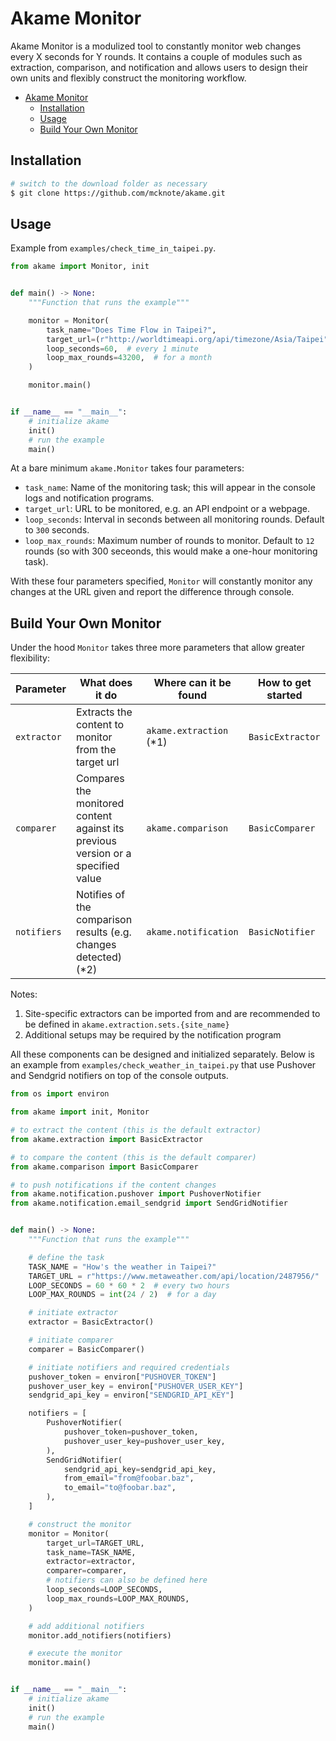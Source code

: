 # Akame Monitor

Akame Monitor is a modulized tool to constantly monitor web changes every X seconds for Y rounds. It contains a couple of modules such as extraction, comparison, and notification and allows users to design their own units and flexibly construct the monitoring workflow.

- [Akame Monitor](#akame-monitor)
  - [Installation](#installation)
  - [Usage](#usage)
  - [Build Your Own Monitor](#build-your-own-monitor)

## Installation

```bash
# switch to the download folder as necessary
$ git clone https://github.com/mcknote/akame.git
```

## Usage

Example from `examples/check_time_in_taipei.py`.

```python
from akame import Monitor, init


def main() -> None:
    """Function that runs the example"""

    monitor = Monitor(
        task_name="Does Time Flow in Taipei?",
        target_url=(r"http://worldtimeapi.org/api/timezone/Asia/Taipei"),
        loop_seconds=60,  # every 1 minute
        loop_max_rounds=43200,  # for a month
    )

    monitor.main()


if __name__ == "__main__":
    # initialize akame
    init()
    # run the example
    main()

```

At a bare minimum `akame.Monitor` takes four parameters:

- `task_name`: Name of the monitoring task; this will appear in the console logs and notification programs.
- `target_url`: URL to be monitored, e.g. an API endpoint or a webpage.
- `loop_seconds`: Interval in seconds between all monitoring rounds. Default to `300` seconds.
- `loop_max_rounds`: Maximum number of rounds to monitor. Default to `12` rounds (so with 300 seceonds, this would make a one-hour monitoring task).

With these four parameters specified, `Monitor` will constantly monitor any changes at the URL given and report the difference through console.

## Build Your Own Monitor

Under the hood `Monitor` takes three more parameters that allow greater flexibility:

| Parameter | What does it do | Where can it be found | How to get started |
| --- | --- | --- | --- |
| `extractor` | Extracts the content to monitor from the target url | `akame.extraction` (*1) | `BasicExtractor`
| `comparer` | Compares the monitored content against its previous version or a specified value | `akame.comparison` | `BasicComparer` |
| `notifiers` | Notifies of the comparison results (e.g. changes detected) (*2) | `akame.notification` | `BasicNotifier` |

Notes:

1. Site-specific extractors can be imported from and are recommended to be defined in `akame.extraction.sets.{site_name}`
2. Additional setups may be required by the notification program

All these components can be designed and initialized separately. Below is an example from `examples/check_weather_in_taipei.py` that use Pushover and Sendgrid notifiers on top of the console outputs.

```python
from os import environ

from akame import init, Monitor

# to extract the content (this is the default extractor)
from akame.extraction import BasicExtractor

# to compare the content (this is the default comparer)
from akame.comparison import BasicComparer

# to push notifications if the content changes
from akame.notification.pushover import PushoverNotifier
from akame.notification.email_sendgrid import SendGridNotifier


def main() -> None:
    """Function that runs the example"""

    # define the task
    TASK_NAME = "How's the weather in Taipei?"
    TARGET_URL = r"https://www.metaweather.com/api/location/2487956/"
    LOOP_SECONDS = 60 * 60 * 2  # every two hours
    LOOP_MAX_ROUNDS = int(24 / 2)  # for a day

    # initiate extractor
    extractor = BasicExtractor()

    # initiate comparer
    comparer = BasicComparer()

    # initiate notifiers and required credentials
    pushover_token = environ["PUSHOVER_TOKEN"]
    pushover_user_key = environ["PUSHOVER_USER_KEY"]
    sendgrid_api_key = environ["SENDGRID_API_KEY"]

    notifiers = [
        PushoverNotifier(
            pushover_token=pushover_token,
            pushover_user_key=pushover_user_key,
        ),
        SendGridNotifier(
            sendgrid_api_key=sendgrid_api_key,
            from_email="from@foobar.baz",
            to_email="to@foobar.baz",
        ),
    ]

    # construct the monitor
    monitor = Monitor(
        target_url=TARGET_URL,
        task_name=TASK_NAME,
        extractor=extractor,
        comparer=comparer,
        # notifiers can also be defined here
        loop_seconds=LOOP_SECONDS,
        loop_max_rounds=LOOP_MAX_ROUNDS,
    )

    # add additional notifiers
    monitor.add_notifiers(notifiers)

    # execute the monitor
    monitor.main()


if __name__ == "__main__":
    # initialize akame
    init()
    # run the example
    main()

```
